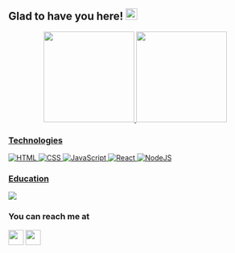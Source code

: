 ## Glad to have you here! <img src="https://ik.imagekit.io/joaonasc/GitHub/assets/wave_Mdjm5gVSL.gif" width="23px"> 

<div align="center">
  <a href="https://github.com/coutinhomarco">
  <img height="180em" src="https://github-readme-stats.vercel.app/api?username=JoaoPedroLage&show_icons=true&theme=dark&include_all_commits=true&count_private=true"/>
  <img height="180em" src="https://github-readme-stats.vercel.app/api/top-langs/?username=JoaoPedroLage&layout=compact&langs_count=7&theme=dark"/>
</div>

### Technologies
![HTML](https://img.shields.io/badge/HTML-blue?logo=html5&logoColor=white&color=E84F1D)
![CSS](https://img.shields.io/badge/CSS-blue?logo=css3&logoColor=white&color=blue)
![JavaScript](https://img.shields.io/badge/JavaScript-blue?logo=javascript&logoColor=black&color=EFD81D)
![React](https://img.shields.io/badge/React-blue?logo=react&logoColor=5ED3F3&color=1E2128)
![NodeJS](https://img.shields.io/badge/Node.js-blue?logo=node.js&logoColor=white&color=509941)

### Education
<p>
  <a href="https://github.com/betrybe"><img src="https://img.shields.io/badge/Trybe-blueviolet?color=2EBB88"></a>
</p>

### You can reach me at
<p>
  <a href="https://www.linkedin.com/in/joaopedrolage/"><img src="https://www.vectorlogo.zone/logos/linkedin/linkedin-icon.svg" height="30" width="30"></a>
  <a href="mailto:joaopedro.lage@outlook.com"><img src="https://i.pinimg.com/564x/b6/00/dd/b600dd1f6435b5199ccaaf7bd54d8a06.jpg" height="30" width="30"></a>
</p>

